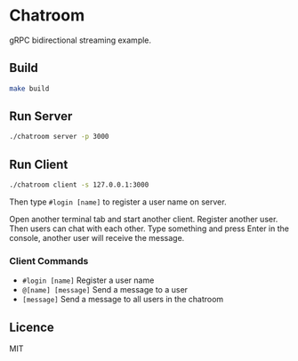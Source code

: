 # Chatroom

gRPC bidirectional streaming example.

## Build

```sh
make build
```

## Run Server

```sh
./chatroom server -p 3000
```

## Run Client

```sh
./chatroom client -s 127.0.0.1:3000
```

Then type `#login [name]` to register a user name on server.

Open another terminal tab and start another client. Register another user.
Then users can chat with each other. Type something and press Enter in the
console, another user will receive the message.

### Client Commands

* `#login [name]` Register a user name
* `@[name] [message]` Send a message to a user
* `[message]` Send a message to all users in the chatroom

## Licence 

MIT
